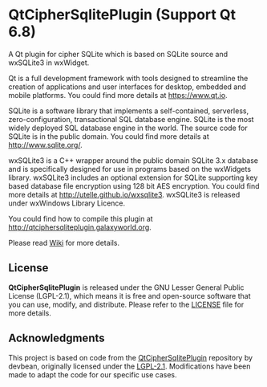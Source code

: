 QtCipherSqlitePlugin (Support Qt 6.8)
====================

A Qt plugin for cipher SQLite which is based on SQLite source and wxSQLite3 in wxWidget.

Qt is a full development framework with tools designed to streamline the creation of applications and user interfaces for desktop, embedded and mobile platforms. You could find more details at https://www.qt.io.

SQLite is a software library that implements a self-contained, serverless, zero-configuration, transactional SQL database engine. SQLite is the most widely deployed SQL database engine in the world. The source code for SQLite is in the public domain. You could find more details at http://www.sqlite.org/.

wxSQLite3 is a C++ wrapper around the public domain SQLite 3.x database and is specifically designed for use in programs based on the wxWidgets library. wxSQLite3 includes an optional extension for SQLite supporting key based database file encryption using 128 bit AES encryption. You could find more details at http://utelle.github.io/wxsqlite3. wxSQLite3 is released under wxWindows Library Licence.

You could find how to compile this plugin at http://qtciphersqliteplugin.galaxyworld.org.

Please read [Wiki](https://github.com/mxrcode/QtCipherSqlitePlugin/wiki/Guide) for more details.

## License

**QtCipherSqlitePlugin** is released under the GNU Lesser General Public License (LGPL-2.1), which means it is free and open-source software that you can use, modify, and distribute. Please refer to the [LICENSE](https://github.com/mxrcode/QtCipherSqlitePlugin/blob/main/LICENSE) file for more details.

## Acknowledgments

This project is based on code from the [QtCipherSqlitePlugin](https://github.com/devbean/QtCipherSqlitePlugin) repository by devbean, originally licensed under the [LGPL-2.1](https://www.gnu.org/licenses/old-licenses/lgpl-2.1.html). Modifications have been made to adapt the code for our specific use cases.
